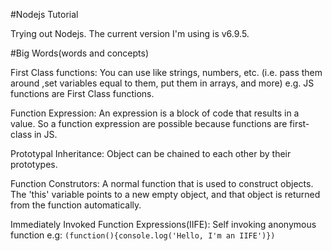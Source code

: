 #Nodejs Tutorial

Trying out Nodejs. The current version I'm using is v6.9.5.

#Big Words(words and concepts)

First Class functions: You can use like strings, numbers, etc. (i.e. pass them around
,set variables equal to them, put them in arrays, and more)
e.g. JS functions are First Class functions.

Function Expression: An expression is a block of code that results in a value. So a function
expression are possible because functions are first-class in JS.

Prototypal Inheritance: Object can be chained to each other by their prototypes.

Function Construtors: A normal function that is used to construct objects. The 'this' 
variable points to a new empty object, and that object is returned from the 
function automatically.

Immediately Invoked Function Expressions(IIFE): Self invoking anonymous function e.g:
````(function(){console.log('Hello, I'm an IIFE')})````